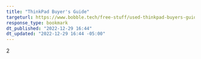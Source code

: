 ```yaml
---
title: "ThinkPad Buyer's Guide"
targeturl: https://www.bobble.tech/free-stuff/used-thinkpad-buyers-guide 
response_type: bookmark
dt_published: "2022-12-29 16:44"
dt_updated: "2022-12-29 16:44 -05:00"
---
```

2